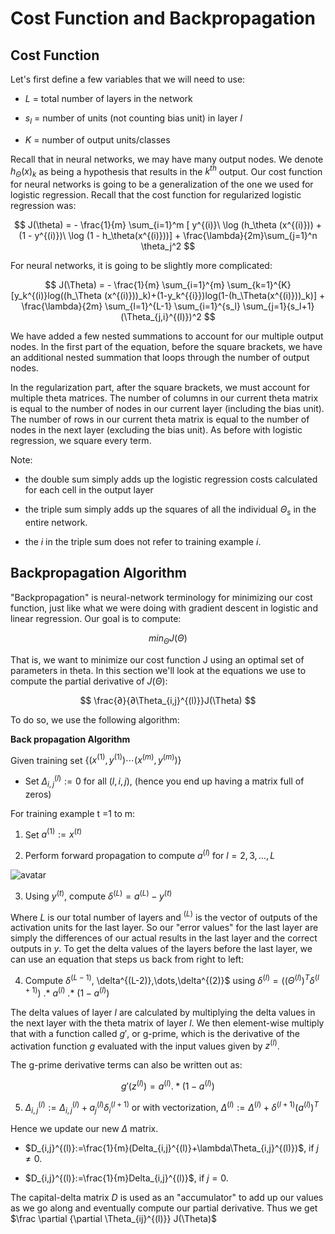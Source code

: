 # Cost Function and Backpropagation

## Cost Function

Let's first define a few variables that we will need to use:

* $L$ = total number of layers in the network

* $s_l$ = number of units (not counting bias unit) in layer $l$

* $K$ = number of output units/classes

Recall that in neural networks, we may have many output nodes. We denote $h_\Theta(x)_k$ as being a hypothesis that results in the $k^{th}$ output. Our cost function for neural networks is going to be a generalization of the one we used for logistic regression. Recall that the cost function for regularized logistic regression was:

$$
J(\theta) = - \frac{1}{m} \sum_{i=1}^m [ y^{(i)}\ \log (h_\theta (x^{(i)})) + (1 - y^{(i)})\ \log (1 - h_\theta(x^{(i)}))] + \frac{\lambda}{2m}\sum_{j=1}^n \theta_j^2
$$

For neural networks, it is going to be slightly more complicated:

$$
J(\Theta) = - \frac{1}{m} \sum_{i=1}^{m} \sum_{k=1}^{K}[y_k^{(i)}log((h_\Theta (x^{(i)}))_k)+(1-y_k^{{i}})log(1-(h_\Theta(x^{(i)}))_k)] + \frac{\lambda}{2m} \sum_{l=1}^{L-1} \sum_{i=1}^{s_l} \sum_{j=1}{s_l+1}(\Theta_{j,i}^{(l)})^2
$$

We have added a few nested summations to account for our multiple output nodes. In the first part of the equation, before the square brackets, we have an additional nested summation that loops through the number of output nodes.

In the regularization part, after the square brackets, we must account for multiple theta matrices. The number of columns in our current theta matrix is equal to the number of nodes in our current layer (including the bias unit). The number of rows in our current theta matrix is equal to the number of nodes in the next layer (excluding the bias unit). As before with logistic regression, we square every term.

Note:

* the double sum simply adds up the logistic regression costs calculated for each cell in the output layer

* the triple sum simply adds up the squares of all the individual $\Theta_s$ in the entire network.

* the $i$ in the triple sum does not refer to training example $i$.

## Backpropagation Algorithm

"Backpropagation" is neural-network terminology for minimizing our cost function, just like what we were doing with gradient descent in logistic and linear regression. Our goal is to compute:

$$
min_{\Theta} J(\Theta)
$$

That is, we want to minimize our cost function J using an optimal set of parameters in theta. In this section we'll look at the equations we use to compute the partial derivative of $J(\Theta)$:

$$
\frac{∂}{∂\Theta_{i,j}^{(l)}}J(\Theta)
$$

To do so, we use the following algorithm:

**Back propagation Algorithm**

Given training set $\lbrace (x^{(1)}, y^{(1)}) \cdots (x^{(m)}, y^{(m)})\rbrace$

* Set $\Delta^{(l)}_{i,j}:= 0$ for all $(l,i,j)$, (hence you end up having a matrix full of zeros)

For training example t =1 to m:

1. Set $a^{(1)} := x^{(t)}$

2. Perform forward propagation to compute $a^{(l)}$ for $l=2,3,…,L$

![avatar](https://raw.githubusercontent.com/garyphone/machine_learning/master/pictures/l5_2.PNG)

3. Using $y^{(t)}$, compute $\delta^{(L)} = a^{(L)} - y^{(t)}$

Where $L$ is our total number of layers and $^{(L)}$ is the vector of outputs of the activation units for the last layer. So our "error values" for the last layer are simply the differences of our actual results in the last layer and the correct outputs in $y$. To get the delta values of the layers before the last layer, we can use an equation that steps us back from right to left:

4. Compute $\delta^{(L-1)}$, \delta^{(L-2)},\dots,\delta^{(2)}$ using $\delta^{(l)} = ((\Theta^{(l)})^T \delta^{(l+1)})\ .*\ a^{(l)}\ .*\ (1 - a^{(l)})$

The delta values of layer $l$ are calculated by multiplying the delta values in the next layer with the theta matrix of layer $l$. We then element-wise multiply that with a function called $g'$, or g-prime, which is the derivative of the activation function $g$ evaluated with the input values given by $z^{(l)}$.

The g-prime derivative terms can also be written out as:

$$
g'(z^{(l)})=a^{(l)}.* (1-a^{(l)})
$$

5. $\Delta_{i,j}^{(l)}:=\Delta_{i,j}^{(l)}+a_j^{(l)}\delta_i^{(l+1)}$ or with vectorization, $\Delta^{(l)} := \Delta^{(l)} + \delta^{(l+1)}(a^{(l)})^T$

Hence we update our new $\Delta$ matrix.

* $D_{i,j}^{(l)}:=\frac{1}{m}(Delta_{i,j}^{(l)}+\lambda\Theta_{i,j}^{(l)})$, if $j≠0$.

* $D_{i,j}^{(l)}:=\frac{1}{m}Delta_{i,j}^{(l)}$, if $j=0$.

The capital-delta matrix $D$ is used as an "accumulator" to add up our values as we go along and eventually compute our partial derivative. Thus we get $\frac \partial {\partial \Theta_{ij}^{(l)}} J(\Theta)$
​
